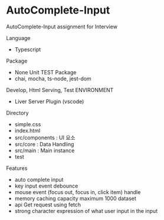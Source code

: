 # AutoComplete-Input
AutoComplete-Input assignment for Interview

Language
- Typescript

Package
- None 
Unit TEST Package
- chai, mocha, ts-node, jest-dom

Develop, Html Serving, Test ENVIRONMENT
- Liver Server Plugin (vscode)

Directory
- simple.css
- index.html
- src/components : UI 요소
- src/core : Data Handling
- src/main : Main instance
- test

Features
- auto complete input
- key input event debounce 
- mouse event (focus out, focus in, click item) handle
- memory caching capacity maximum 1000 dataset
- api Get request using fetch
- strong character expression of what user input in the input
